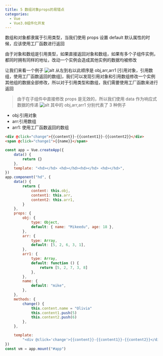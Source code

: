 ```yaml
---
title: 5 数组对象props的易错点
categories:
  - Vue
  - Vue3.0组件化开发
---
```


数组和对象都隶属于引用类型，当我们使用 props 设置 default 默认属性的时候，应该使用工厂函数进行返回

由于对象和数组是引用类型，如果直接返回对象和数组，如果有多个子组件实例，都同时拥有同样的地址，改动一个实例会造成其他实例的数据均被修改

让我们来看一个例子
![alt](https://mikes.oss-cn-beijing.aliyuncs.com/uPic/Dec-18-2021-15-15-01.gif)
从左到右以此顺序是 obj,arr,arr1 [引用对象，引用数组，使用工厂函数返回的数组]，我们可以发现引用对象和引用数组修改一个实例其他组的数据全部修改，所以对于引用类型和数组，我们需要使用工厂函数来进行返回

> 由于在子组件中直接修改 props 是无效的，所以我们使用 data 作为响应式数据的传递
> ![alt](https://mikes.oss-cn-beijing.aliyuncs.com/uPic/3cDUZs.png)
> 其中的 obj,arr,arr1 分别代表了 3 种例子

- obj:引用对象
- arr:引用数组
- arr1: 使用工厂函数返回的数组

```html
<div @click="change">{{content}}-{{content1}}-{{content2}}</div>
<span @click="change1">{{name}}</span>
```

```javascript
const app = Vue.createApp({
	data() {
		return {}
	},
	template: "<hd></hd> <hd></hd><hd></hd> <hd></hd>",
})
app.component("hd", {
	data() {
		return {
			content: this.obj,
			content1: this.arr,
			content2: this.arr1,
		}
	},
	props: {
		obj: {
			type: Object,
			default: { name: "Mikeedu", age: 18 },
		},
		arr: {
			type: Array,
			default: [5, 2, 6, 3, 1],
		},
		arr1: {
			type: Array,
			default: function () {
				return [5, 2, 7, 3, 8]
			},
		},
		name: {
			default: "mike",
		},
	},
	methods: {
		change() {
			this.content.name = "Olivia"
			this.content1.push(5)
			this.content2.push(6)
		},
	},

	template:
		"<div @click='change'>{{content}}-{{content1}}-{{content2}}</div> <span @click='change1'>{{name}}</span>",
})
const vm = app.mount("#app")
```
